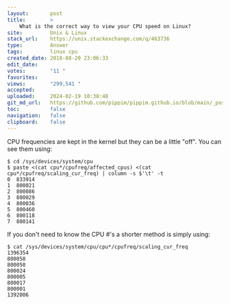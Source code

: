 ```yaml
---
layout:       post
title:        >
    What is the correct way to view your CPU speed on Linux?
site:         Unix & Linux
stack_url:    https://unix.stackexchange.com/q/463736
type:         Answer
tags:         linux cpu
created_date: 2018-08-20 23:06:33
edit_date:    
votes:        "11 "
favorites:    
views:        "299,541 "
accepted:     
uploaded:     2024-02-19 10:38:48
git_md_url:   https://github.com/pippim/pippim.github.io/blob/main/_posts/2018/2018-08-20-What-is-the-correct-way-to-view-your-CPU-speed-on-Linux_.md
toc:          false
navigation:   false
clipboard:    false
---
```


CPU frequencies are kept in the kernel but they can be a little "off". You can see them using:

``` 
$ cd /sys/devices/system/cpu
$ paste <(cat cpu*/cpufreq/affected_cpus) <(cat cpu*/cpufreq/scaling_cur_freq) | column -s $'\t' -t
0  833914
1  800021
2  800086
3  800029
4  800036
5  800460
6  800118
7  800141
```

If you don't need to know the CPU #'s a shorter method is simply using:

``` 
$ cat /sys/devices/system/cpu/cpu*/cpufreq/scaling_cur_freq
1396354
800058
800050
800024
800005
800017
800001
1392006
```

